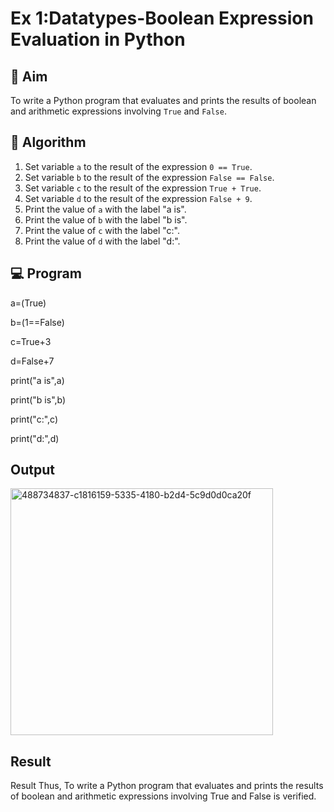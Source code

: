 
# Ex 1:Datatypes-Boolean Expression Evaluation in Python

## 🎯 Aim
To write a Python program that evaluates and prints the results of boolean and arithmetic expressions involving `True` and `False`.

## 🧠 Algorithm
1. Set variable `a` to the result of the expression `0 == True`.
2. Set variable `b` to the result of the expression `False == False`.
3. Set variable `c` to the result of the expression `True + True`.
4. Set variable `d` to the result of the expression `False + 9`.
5. Print the value of `a` with the label "a is".
6. Print the value of `b` with the label "b is".
7. Print the value of `c` with the label "c:".
8. Print the value of `d` with the label "d:".

## 💻 Program
a=(True)

b=(1==False)

c=True+3

d=False+7

print("a is",a)

print("b is",b)

print("c:",c)

print("d:",d)



## Output
<img width="420" height="395" alt="488734837-c1816159-5335-4180-b2d4-5c9d0d0ca20f" src="https://github.com/user-attachments/assets/bb1bf679-6181-4bb3-ba3a-737f23e4fde3" />

## Result
Result Thus, To write a Python program that evaluates and prints the results of boolean and arithmetic expressions involving True and False is verified.

